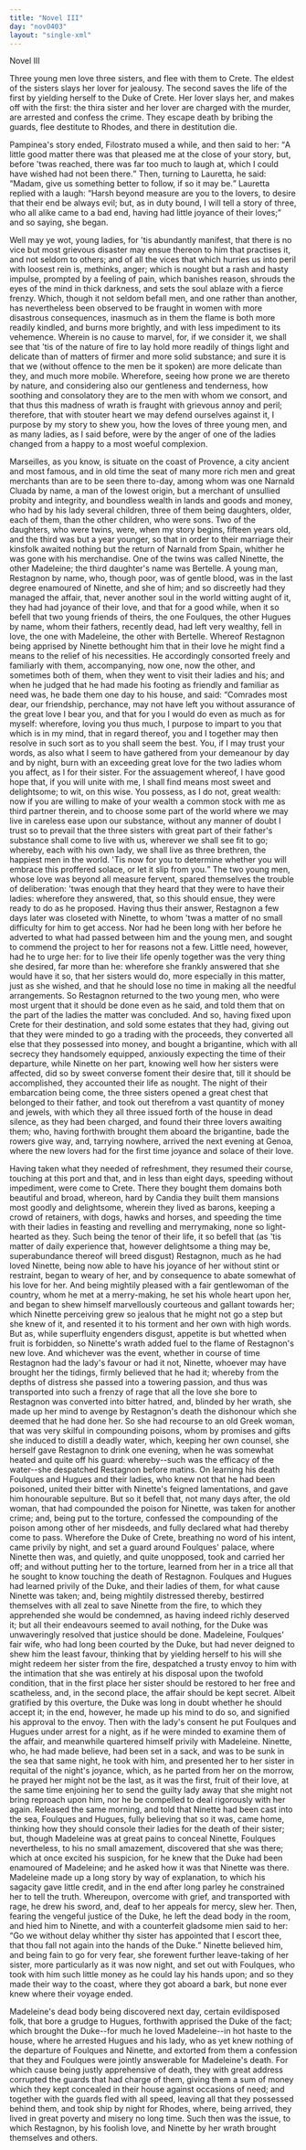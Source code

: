 ```yaml
---
title: "Novel III"
day: "nov0403"
layout: "single-xml"
---
```

<div id="nov0403" type="novella" who="lauretta"><head>Novel III</head><argument><p><milestone id="p04030001"/><!--(i)-->Three young men love three sisters, and flee with them to
 Crete. The eldest of the sisters slays her lover for
 jealousy. The second saves the life of the first by
 yielding herself to the Duke of Crete. Her lover
 slays her, and makes off with the first: the thira
 sister and her lover are charged with the murder,
 are arrested and confess the crime. They escape
 death by bribing the guards, flee destitute to Rhodes,
 and there in destitution die.<!--(/i)--></p></argument><div3 type="commentary" who="author"><p><milestone id="p04030002"/><!--(sc)-->Pampinea's<!--(/sc)--> story ended, Filostrato mused a while, and then said
 to her: <q direct="unspecified">A little good matter there was that pleased me at the
 close of your story, but, before 'twas reached, there was far too much
 to laugh at, which I could have wished had not been there.</q> Then,
 turning to Lauretta, he said: <q direct="unspecified">Madam, give us something better
 to follow, if so it may be.</q> <milestone id="p04030003"/>Lauretta replied with a laugh: <q direct="unspecified">Harsh
 beyond measure are you to the lovers, to desire that their end be
 always evil; but, as in duty bound, I will tell a story of three, who
 all alike came to a bad end, having had little joyance of their loves;</q>
 and so saying, she began.</p></div3><div3 type="commentary" who="lauretta"><p><milestone id="p04030004"/>Well may ye wot, young ladies, for 'tis abundantly manifest, that
	there is no vice but most grievous disaster may ensue thereon to him
	that practises it, and not seldom to others; and of all the vices that
	which hurries us into peril with loosest rein is, methinks, anger;
	which is nought but a rash and hasty impulse, prompted by a feeling
	of pain, which banishes reason, shrouds the eyes of the mind in thick
	darkness, and sets the soul ablaze with a fierce frenzy. 
	<milestone id="p04030005"/>Which,
	<pb n="285"/>though it not seldom befall men, and one rather than another, has
	nevertheless been observed to be fraught in women with more
	disastrous consequences, inasmuch as in them the flame is both more
	readily kindled, and burns more brightly, and with less impediment
	to its vehemence. <milestone id="p04030006"/>Wherein is no cause to marvel, for, if we consider
	it, we shall see that 'tis of the nature of fire to lay hold more readily
	of things light and delicate than of matters of firmer and more solid
	substance; and sure it is that we (without offence to the men be it
	spoken) are more delicate than they, and much more mobile. 
	<milestone id="p04030007"/>Wherefore,
	seeing how prone we are thereto by nature, and considering
	also our gentleness and tenderness, how soothing and consolatory they
	are to the men with whom we consort, and that thus this madness
	of wrath is fraught with grievous annoy and peril; therefore, that
	with stouter heart we may defend ourselves against it, I purpose by
	my story to shew you, how the loves of three young men, and as
	many ladies, as I said before, were by the anger of one of the ladies
	changed from a happy to a most woeful complexion.</p></div3><p><milestone id="p04030008"/>Marseilles, as you know, is situate on the coast of Provence, a
 city ancient and most famous, and in old time the seat of many more
 rich men and great merchants than are to be seen there to-day,
 among whom was one Narnald Cluada by name, a man of the lowest
 origin, but a merchant of unsullied probity and integrity, and boundless
 wealth in lands and goods and money, who had by his lady several
 children, three of them being daughters, older, each of them, than
 the other children, who were sons. <milestone id="p04030009"/>Two of the daughters, who
 were twins, were, when my story begins, fifteen years old, and the
 third was but a year younger, so that in order to their marriage their
 kinsfolk awaited nothing but the return of Narnald from Spain,
 whither he was gone with his merchandise. One of the twins was
 called Ninette, the other Madeleine; the third daughter's name was
 Bertelle. <milestone id="p04030010"/>A young man, Restagnon by name, who, though poor,
 was of gentle blood, was in the last degree enamoured of Ninette,
 and she of him; and so discreetly had they managed the affair,
 that, never another soul in the world witting aught of it, they had
 had joyance of their love, and that for a good while, when it so
 befell that two young friends of theirs, the one Foulques, the other
 Hugues by name, whom their fathers, recently dead, had left very
 wealthy, fell in love, the one with Madeleine, the other with Bertelle.
 <pb n="286"/>
<milestone id="p04030011"/>Whereof Restagnon being apprised by Ninette bethought him that
 in their love he might find a means to the relief of his necessities.
 He accordingly consorted freely and familiarly with them, accompanying,
 now one, now the other, and sometimes both of them, when
 they went to visit their ladies and his; <milestone id="p04030012"/>and when he judged that he
 had made his footing as friendly and familiar as need was, he bade
 them one day to his house, and said: <q direct="unspecified">Comrades most dear, our
 friendship, perchance, may not have left you without assurance of
 the great love I bear you, and that for you I would do even as much
 as for myself: wherefore, loving you thus much, I purpose to impart
 to you that which is in my mind, that in regard thereof, you and I
 together may then resolve in such sort as to you shall seem the best.
 <milestone id="p04030013"/>You, if I may trust your words, as also what I seem to have gathered
 from your demeanour by day and by night, burn with an exceeding
 great love for the two ladies whom you affect, as I for their sister.
 For the assuagement whereof, I have good hope that, if you will
 unite with me, I shall find means most sweet and delightsome; to
 wit, on this wise. <milestone id="p04030014"/>You possess, as I do not, great wealth: now if
 you are willing to make of your wealth a common stock with me as
 third partner therein, and to choose some part of the world where
 we may live in careless ease upon our substance, without any manner
 of doubt I trust so to prevail that the three sisters with great part of
 their father's substance shall come to live with us, wherever we shall
 see fit to go; whereby, each with his own lady, we shall live as
 three brethren, the happiest men in the world. 'Tis now for you to
 determine whether you will embrace this proffered solace, or let it
 slip from you.</q>
<milestone id="p04030015"/>The two young men, whose love was beyond all
 measure fervent, spared themselves the trouble of deliberation: 'twas
 enough that they heard that they were to have their ladies: wherefore
 they answered, that, so this should ensue, they were ready to do
 as he proposed. Having thus their answer, Restagnon a few days
 later was closeted with Ninette, to whom 'twas a matter of no small
 difficulty for him to get access. Nor had he been long with her
 before he adverted to what had passed between him and the young
 men, and sought to commend the project to her for reasons not a
 few. 
<milestone id="p04030016"/>Little need, however, had he to urge her: for to live their life
 openly together was the very thing she desired, far more than he:
 wherefore she frankly answered that she would have it so, that her
 <pb n="287"/>sisters would do, more especially in this matter, just as she wished,
 and that he should lose no time in making all the needful arrangements.
 So Restagnon returned to the two young men, who were
 most urgent that it should be done even as he said, and told them
 that on the part of the ladies the matter was concluded. 
<milestone id="p04030017"/>And so,
 having fixed upon Crete for their destination, and sold some estates
 that they had, giving out that they were minded to go a trading with
 the proceeds, they converted all else that they possessed into money,
 and bought a brigantine, which with all secrecy they handsomely
 equipped, anxiously expecting the time of their departure, while
 Ninette on her part, knowing well how her sisters were affected,
 did so by sweet converse foment their desire that, till it should be
 accomplished, they accounted their life as nought. 
<milestone id="p04030018"/>The night of
 their embarcation being come, the three sisters opened a great chest
 that belonged to their father, and took out therefrom a vast quantity
 of money and jewels, with which they all three issued forth of the
 house in dead silence, as they had been charged, and found their
 three lovers awaiting them; who, having forthwith brought them
 aboard the brigantine, bade the rowers give way, and, tarrying
 nowhere, arrived the next evening at Genoa, where the new lovers
 had for the first time joyance and solace of their love.</p><p><milestone id="p04030019"/>Having taken what they needed of refreshment, they resumed
 their course, touching at this port and that, and in less than eight
 days, speeding without impediment, were come to Crete. There
 they bought them domains both beautiful and broad, whereon, hard
 by Candia they built them mansions most goodly and delightsome,
 wherein they lived as barons, keeping a crowd of retainers, with
 dogs, hawks and horses, and speeding the time with their ladies in
 feasting and revelling and merrymaking, none so light-hearted as
 they. <milestone id="p04030020"/>Such being the tenor of their life, it so befell that (as 'tis
 matter of daily experience that, however delightsome a thing may
 be, superabundance thereof will breed disgust) Restagnon, much as
 he had loved Ninette, being now able to have his joyance of her
 without stint or restraint, began to weary of her, and by consequence
 to abate somewhat of his love for her. <milestone id="p04030021"/>And being mightily pleased
 with a fair gentlewoman of the country, whom he met at a merry-making,
 he set his whole heart upon her, and began to shew himself
 marvellously courteous and gallant towards her; which Ninette
 per<pb n="288"/>ceiving
 grew so jealous that he might not go a step but she knew of
 it, and resented it to his torment and her own with high words. 
<milestone id="p04030022"/>But
 as, while superfluity engenders disgust, appetite is but whetted when
 fruit is forbidden, so Ninette's wrath added fuel to the flame of
 Restagnon's new love. And whichever was the event, whether in
 course of time Restagnon had the lady's favour or had it not, Ninette,
 whoever may have brought her the tidings, firmly believed that he
 had it; whereby from the depths of distress she passed into a towering
 passion, and thus was transported into such a frenzy of rage that
 all the love she bore to Restagnon was converted into bitter hatred,
 and, blinded by her wrath, she made up her mind to avenge by
 Restagnon's death the dishonour which she deemed that he had done
 her. <milestone id="p04030023"/>So she had recourse to an old Greek woman, that was very
 skilful in compounding poisons, whom by promises and gifts she
 induced to distill a deadly water, which, keeping her own counsel,
 she herself gave Restagnon to drink one evening, when he was
 somewhat heated and quite off his guard: whereby--such was the
 efficacy of the water--she despatched Restagnon before matins. On
 learning his death Foulques and Hugues and their ladies, who knew
 not that he had been poisoned, united their bitter with Ninette's
 feigned lamentations, and gave him honourable sepulture. <milestone id="p04030024"/>But so it
 befell that, not many days after, the old woman, that had compounded
 the poison for Ninette, was taken for another crime; and, being put
 to the torture, confessed the compounding of the poison among other
 of her misdeeds, and fully declared what had thereby come to pass.
 Wherefore the Duke of Crete, breathing no word of his intent, came
 privily by night, and set a guard around <milestone id="p04030025"/>Foulques' palace, where
 Ninette then was, and quietly, and quite unopposed, took and carried
 her off; and without putting her to the torture, learned from her in
 a trice all that he sought to know touching the death of Restagnon.
 Foulques and Hugues had learned privily of the Duke, and their
 ladies of them, for what cause Ninette was taken; and, being mightily
 distressed thereby, bestirred themselves with all zeal to save Ninette
 from the fire, to which they apprehended she would be condemned,
 as having indeed richly deserved it; but all their endeavours seemed
 to avail nothing, for the Duke was unwaveringly resolved that justice
 should be done. 
<milestone id="p04030026"/>Madeleine, Foulques' fair wife, who had long been
 courted by the Duke, but had never deigned to shew him the least
 <pb n="289"/>favour, thinking that by yielding herself to his will she might redeem
 her sister from the fire, despatched a trusty envoy to him with the
 intimation that she was entirely at his disposal upon the twofold
 condition, that in the first place her sister should be restored to her
 free and scatheless, and, in the second place, the affair should be kept
 secret. 
<milestone id="p04030027"/>Albeit gratified by this overture, the Duke was long in doubt
 whether he should accept it; in the end, however, he made up his
 mind to do so, and signified his approval to the envoy. Then with
 the lady's consent he put Foulques and Hugues under arrest for a
 night, as if he were minded to examine them of the affair, and
 meanwhile quartered himself privily with Madeleine. 
<milestone id="p04030028"/>Ninette, who,
 he had made believe, had been set in a sack, and was to be sunk
 in the sea that same night, he took with him, and presented her to
 her sister in requital of the night's joyance, which, as he parted from
 her on the morrow, he prayed her might not be the last, as it was
 the first, fruit of their love, at the same time enjoining her to send
 the guilty lady away that she might not bring reproach upon him,
 nor he be compelled to deal rigorously with her again. 
<milestone id="p04030029"/>Released the
 same morning, and told that Ninette had been cast into the sea,
 Foulques and Hugues, fully believing that so it was, came home,
 thinking how they should console their ladies for the death of their
 sister; but, though Madeleine was at great pains to conceal Ninette,
 Foulques nevertheless, to his no small amazement, discovered that
 she was there; which at once excited his suspicion, for he knew that
 the Duke had been enamoured of Madeleine; and he asked how it
 was that Ninette was there. <milestone id="p04030030"/>Madeleine made up a long story by
 way of explanation, to which his sagacity gave little credit, and in
 the end after long parley he constrained her to tell the truth. Whereupon,
 overcome with grief, and transported with rage, he drew his
 sword, and, deaf to her appeals for mercy, slew her. 
<milestone id="p04030031"/>Then, fearing
 the vengeful justice of the Duke, he left the dead body in the room,
 and hied him to Ninette, and with a counterfeit gladsome mien said
 to her: <q direct="unspecified">Go we without delay whither thy sister has appointed
 that I escort thee, that thou fall not again into the hands of the
 Duke.</q> Ninette believed him, and being fain to go for very fear,
 she forewent further leave-taking of her sister, more particularly as
 it was now night, and set out with Foulques, who took with him
 such little money as he could lay his hands upon; and so they made
 <pb n="290"/>their way to the coast, where they got aboard a bark, but none ever
 knew where their voyage ended.</p><p><milestone id="p04030032"/>Madeleine's dead body being discovered next day, certain evildisposed
 folk, that bore a grudge to Hugues, forthwith apprised the
 Duke of the fact; which brought the Duke--for much he loved
 Madeleine--in hot haste to the house, where he arrested Hugues and
 his lady, who as yet knew nothing of the departure of Foulques and
 Ninette, and extorted from them a confession that they and Foulques
 were jointly answerable for Madeleine's death. 
<milestone id="p04030033"/>For which cause being
 justly apprehensive of death, they with great address corrupted the
 guards that had charge of them, giving them a sum of money which
 they kept concealed in their house against occasions of need; and
 together with the guards fled with all speed, leaving all that they
 possessed behind them, and took ship by night for Rhodes, where,
 being arrived, they lived in great poverty and misery no long time.
 <milestone id="p04030034"/>Such then was the issue, to which Restagnon, by his foolish love, and
 Ninette by her wrath brought themselves and others.</p></div>